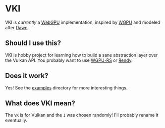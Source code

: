 # VKI

VKI is _currently_ a [WebGPU](https://github.com/gpuweb/gpuweb)
implementation, inspired by [WGPU](https://github.com/gfx-rs/wgpu) and
modeled after [Dawn](https://dawn.googlesource.com/dawn).

## Should I use this?

VKI is hobby project for learning how to build a sane abstraction layer
over the Vulkan API. You probably want to use
[WGPU-RS](https://github.com/gfx-rs/wgpu-rs) or
[Rendy](https://github.com/amethyst/rendy).

## Does it work?

Yes! See the [examples](examples) directory for more interesting things.

## What does VKI mean?

The `VK` is for Vulkan and the `I` was chosen randomly! I'll probably
rename it eventually.